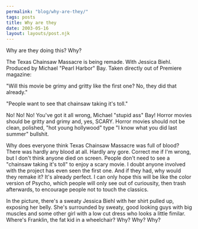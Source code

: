 ```yaml
---
permalink: "blog/why-are-they/"
tags: posts
title: Why are they
date: 2003-05-16
layout: layouts/post.njk
---
```


Why are they doing this? Why?

The Texas Chainsaw Massacre is being remade. With Jessica Biehl. Produced by Michael "Pearl Harbor" Bay. Taken directly out of Premiere magazine:

"Will this movie be grimy and gritty like the first one? No, they did that already."

"People want to see that chainsaw taking it's toll."

No! No! No! You've got it all wrong, Michael "stupid ass" Bay! Horror movies should be gritty and grimy and, yes, SCARY. Horror movies should not be clean, polished, "hot young hollywood" type "I know what you did last summer" bullshit. 

Why does everyone think Texas Chainsaw Massacre was full of blood? There was hardly any blood at all. Hardly any gore. Correct me if I'm wrong, but I don't think anyone died on screen. People don't need to see a "chainsaw taking it's toll" to enjoy a scary movie. I doubt anyone involved with the project has even seen the first one. And if they had, why would they remake it? It's already perfect. I can only hope this will be like the color version of Psycho, which people will only see out of curiousity, then trash afterwards, to encourage people not to touch the classics. 

In the picture, there's a sweaty Jessica Biehl with her shirt pulled up, exposing her belly. She's surrounded by sweaty, good looking guys with big muscles and some other girl with a low cut dress who looks a little fimilar. Where's Franklin, the fat kid in a wheelchair? Why? Why? Why?
